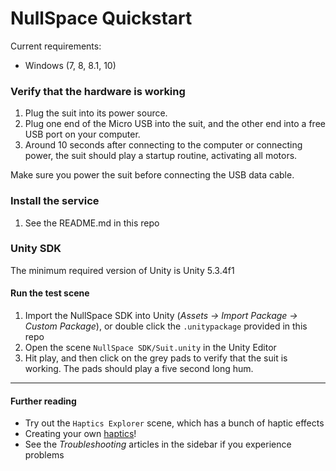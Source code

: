 # NullSpace Quickstart

Current requirements:
- Windows (7, 8, 8.1, 10)


###  Verify that the hardware is working 
1. Plug the suit into its power source.
2. Plug one end of the Micro USB into the suit, and the other end into a free USB port on your computer.
3. Around 10 seconds after connecting to the computer or connecting power, the suit should play a startup routine, activating all motors.

Make sure you power the suit before connecting the USB data cable. 

### Install the service
1. See the README.md in this repo

### Unity SDK
The minimum required version of Unity is Unity 5.3.4f1
#### Run the test scene
1. Import the NullSpace SDK into Unity (*Assets → Import Package → Custom Package*), or
double click the `.unitypackage` provided in this repo
2. Open the scene `NullSpace SDK/Suit.unity` in the Unity Editor
3. Hit play, and then click on the grey pads to verify that the suit is working. The pads should play a five second long hum. 

***

#### Further reading
- Try out the `Haptics Explorer` scene, which has a bunch of haptic effects
- Creating your own [haptics](simple-example)!
- See the *Troubleshooting* articles in the sidebar if you experience problems